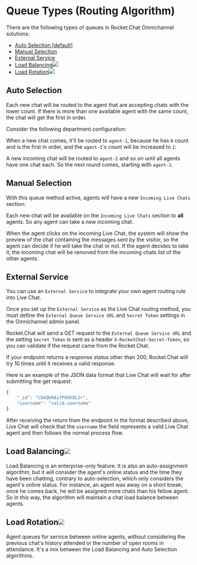 # Queue Types (Routing Algorithm)

There are the following types of queues in Rocket.Chat Omnichannel solutions:

* [Auto Selection \[default\]](queue-types-routing-algorithm.md#auto-selection)
* [Manual Selection](queue-types-routing-algorithm.md#manual-selection)
* [External Service](queue-types-routing-algorithm.md#external-service)
* [Load Balancing](queue-types-routing-algorithm.md#load-balancing)![](<../../../../.gitbook/assets/2021-06-10\_22-31-38 (3) (3) (3) (3) (3) (3) (3) (3) (3) (2) (3) (1) (1) (1) (1) (2) (1) (1) (1) (1) (1) (1) (4) (1) (1) (1) (1) (1) (10) (19).jpg>)
* [Load Rotation](queue-types-routing-algorithm.md#load-rotation)![](<../../../../.gitbook/assets/2021-06-10\_22-31-38 (3) (3) (3) (3) (3) (3) (3) (3) (3) (2) (3) (1) (1) (1) (1) (2) (1) (1) (1) (1) (1) (1) (4) (1) (1) (1) (1) (1) (10) (52).jpg>)

## Auto Selection

Each new chat will be routed to the agent that are accepting chats with the lower count. If there is more than one available agent with the same count, the chat will get the first in order.

Consider the following department configuration:

When a new chat comes, it'll be routed to `agent-1`, because he has `0` count and is the first in order, and the `agent-1`'s count will be increased to `1`:

A new incoming chat will be routed to `agent-2` and so on until all agents have one chat each. So the next round comes, starting with `agent-1`.

## Manual Selection

With this queue method active, agents will have a new `Incoming Live Chats` section:

Each new chat will be available on the `Incoming Live Chats` section to **all** agents. So any agent can take a new incoming chat.

When the agent clicks on the incoming Live Chat, the system will show the preview of the chat containing the messages sent by the visitor, so the agent can decide if he will take the chat or not. If the agent decides to take it, the incoming chat will be removed from the incoming chats list of the other agents.

## External Service

You can use an `External Service` to integrate your own agent routing rule into Live Chat.

Once you set up the `External Service` as the Live Chat routing method, you must define the `External Queue Service URL` and `Secret Token` settings in the Omnichannel admin panel.

Rocket.Chat will send a GET request to the `External Queue Service URL` and the setting `Secret Token` is sent as a header `X-RocketChat-Secret-Token`, so you can validate if the request came from the Rocket.Chat.

If your endpoint returns a response status other than 200, Rocket.Chat will try 10 times until it receives a valid response.

Here is an example of the JSON data format that Live Chat will wait for after submitting the get request:

```javascript
{
    "_id": "CbbQkRAifP6HtDLSr",
    "username": "valid.username"
}
```

After receiving the return from the endpoint in the format described above, Live Chat will check that the `username` the field represents a valid Live Chat agent and then follows the normal process flow.

## Load Balancing![](<../../../../.gitbook/assets/2021-06-10\_22-31-38 (3) (3) (3) (3) (3) (3) (3) (3) (3) (2) (3) (1) (1) (1) (1) (2) (1) (1) (1) (1) (1) (1) (4) (1) (1) (1) (1) (1) (10) (15).jpg>)

Load Balancing is an enterprise-only feature. It is also an auto-assignment algorithm, but it will consider the agent's online status and the time they have been chatting, contrary to auto-selection, which only considers the agent's online status. For instance, an agent was away on a short break; once he comes back, he will be assigned more chats than his fellow agent. So in this way, the algorithm will maintain a chat load balance between agents.

## Load Rotation![](<../../../../.gitbook/assets/2021-06-10\_22-31-38 (3) (3) (3) (3) (3) (3) (3) (3) (3) (2) (3) (1) (1) (1) (1) (2) (1) (1) (1) (1) (1) (1) (4) (1) (1) (1) (1) (1) (10) (23).jpg>)

Agent queues for service between online agents, without considering the previous chat's history attended or the number of open rooms in attendance. It's a mix between the Load Balancing and Auto Selection algorithms.
